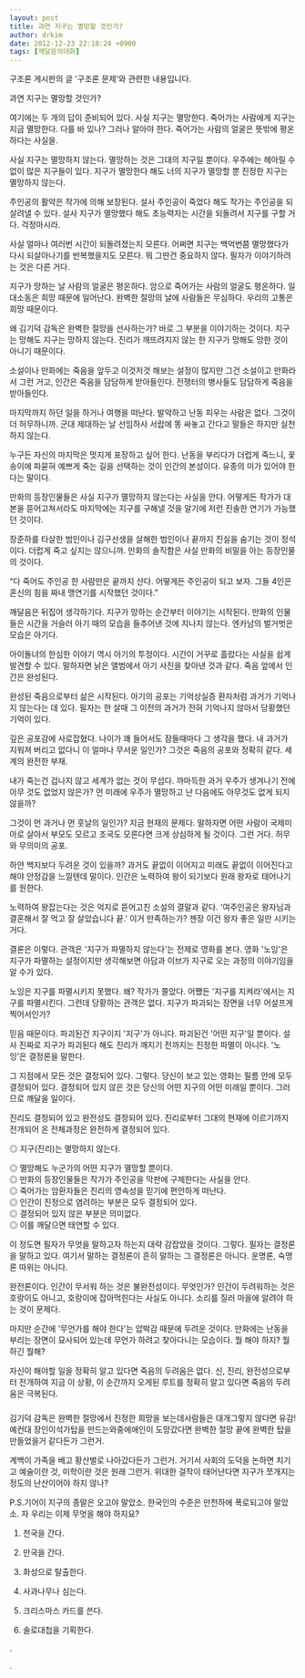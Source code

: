 ```yaml
---
layout: post
title: 과연 지구는 멸망할 것인가?
author: drkim
date: 2012-12-23 22:18:24 +0900
tags: [깨달음의대화]
---
```

 구조론 게시판의 글 '구조론 문제'와 관련한 내용입니다. 

 과연 지구는 멸망할 것인가? 

 여기에는 두 개의 답이 준비되어 있다. 사실 지구는 멸망한다. 죽어가는 사람에게 지구는 지금 멸망한다. 다를 바 있나? 그러나 알아야 한다. 죽어가는 사람의 얼굴은 뜻밖에 평온하다는 사실을. 

 사실 지구는 멸망하지 않는다. 멸망하는 것은 그대의 지구일 뿐이다. 우주에는 헤아릴 수 없이 많은 지구들이 있다. 지구가 멸망한다 해도 너의 지구가 멸망할 뿐 진정한 지구는 멸망하지 않는다. 

 주인공의 활약은 작가에 의해 보장된다. 설사 주인공이 죽었다 해도 작가는 주인공을 되살려낼 수 있다. 설사 지구가 멸망했다 해도 초능력자는 시간을 되돌려서 지구를 구할 거다. 걱정마시라. 

 사실 얼마나 여러번 시간이 되돌려졌는지 모른다. 어쩌면 지구는 백억번쯤 멸망했다가 다시 되살아나기를 반복했을지도 모른다. 뭐 그딴건 중요하지 않다. 필자가 이야기하려는 것은 다른 거다. 

 지구가 망하는 날 사람의 얼굴은 평온하다. 암으로 죽어가는 사람의 얼굴도 평온하다. 일대소동은 희망 때문에 일어난다. 완벽한 절망의 날에 사람들은 무심하다. 우리의 고통은 희망 때문이다. 

 왜 김기덕 감독은 완벽한 절망을 선사하는가? 바로 그 부분을 이야기하는 것이다. 지구는 망해도 지구는 망하지 않는다. 진리가 깨뜨려지지 않는 한 지구가 망해도 망한 것이 아니기 때문이다. 

 소설이나 만화에는 죽음을 앞두고 이것저것 해보는 설정이 많지만 그건 소설이고 만화라서 그런 거고, 인간은 죽음을 담담하게 받아들인다. 전쟁터의 병사들도 담담하게 죽음을 받아들인다. 

 마지막까지 하던 일을 하거나 여행을 떠난다. 발악하고 난동 피우는 사람은 없다. 그것이 더 허무하니까. 군대 제대하는 날 선임하사 서랍에 똥 싸놓고 간다고 말들은 하지만 실천하지 않는다. 

 누구든 자신의 마지막은 멋지게 포장하고 싶어 한다. 난동을 부리다가 더럽게 죽느니, 꽃송이에 파묻혀 예쁘게 죽는 길을 선택하는 것이 인간의 본성이다. 유종의 미가 있어야 한다는 말이다. 

 만화의 등장인물들은 사실 지구가 멸망하지 않는다는 사실을 안다. 어떻게든 작가가 대본을 뜯어고쳐서라도 마지막에는 지구를 구해낼 것을 알기에 저런 진솔한 연기가 가능했던 것이다. 

 장준하를 타살한 범인이나 김구선생을 살해한 범인이나 끝까지 진실을 숨기는 것이 정석이다. 더럽게 죽고 싶지는 않으니까. 만화의 솔직함은 사실 만화의 비밀을 아는 등장인물의 것이다. 

 “다 죽어도 주인공 한 사람만은 끝까지 산다. 어떻게든 주인공이 되고 보자. 그들 4인은 혼신의 힘을 짜내 맹연기를 시작했던 것이다.” 

 깨달음은 뒤집어 생각하기다. 지구가 망하는 순간부터 이야기는 시작된다. 만화의 인물들은 시간을 거슬러 아기 때의 모습을 들추어낸 것에 지나지 않는다. 엔카남의 벌거벗은 모습은 아기다. 

 아이돌녀의 한심한 이야기 역시 아기의 투정이다. 시간이 거꾸로 흘렀다는 사실을 쉽게 발견할 수 있다. 말하자면 낡은 앨범에서 아기 사진을 찾아낸 것과 같다. 죽음 앞에서 인간은 완성된다. 

 완성된 죽음으로부터 삶은 시작된다. 아기의 공포는 기억상실증 환자처럼 과거가 기억나지 않는다는 데 있다. 필자는 한 살때 그 이전의 과거가 전혀 기억나지 않아서 당황했던 기억이 있다. 

 깊은 공포감에 사로잡혔다. 나이가 꽤 들어서도 잠들때마다 그 생각을 했다. 내 과거가 지워져 버리고 없다니 이 얼마나 무서운 일인가? 그것은 죽음의 공포와 정확히 같다. 세계의 완전한 부재. 

 내가 죽는건 겁나지 않고 세계가 없는 것이 무섭다. 까마득한 과거 우주가 생겨나기 전에 아무 것도 없었지 않은가? 먼 미래에 우주가 멸망하고 난 다음에도 아무것도 없게 되지 않을까? 

 그것이 먼 과거나 먼 훗날의 일인가? 지금 현재의 문제다. 말하자면 어떤 사람이 국제미아로 살아서 부모도 모르고 조국도 모른다면 크게 상심하게 될 것이다. 그런 거다. 허무와 무의미의 공포. 

 하얀 백지보다 두려운 것이 있을까? 과거도 끝없이 이어지고 미래도 끝없이 이어진다고 해야 안정감을 느낄텐데 말이다. 인간은 노력하여 왕이 되기보다 원래 왕자로 태어나기를 원한다. 

 노력하여 왕잡는다는 것은 억지로 뜯어고친 소설의 결말과 같다. '여주인공은 왕자님과 결혼해서 잘 먹고 잘 살았습니다 끝.' 이거 만족하는가? 젠장 이건 왕자 좋은 일만 시키는 거다. 

 결론은 이렇다. 관객은 '지구가 파멸하지 않는다'는 전제로 영화를 본다. 영화 '노잉'은 지구가 파멸하는 설정이지만 생각해보면 아담과 이브가 지구로 오는 과정의 이야기임을 알 수가 있다. 

 노잉은 지구를 파멸시키지 못했다. 왜? 작가가 쫄았다. 어쨌든 '지구를 지켜라'에서는 지구를 파멸시킨다. 그런데 당황하는 관객은 없다. 지구가 파괴되는 장면을 너무 어설프게 찍어서인가? 

 믿음 때문이다. 파괴된건 지구이지 '지구'가 아니다. 파괴된건 '어떤 지구'일 뿐이다. 설사 진짜로 지구가 파괴된다 해도 진리가 깨지기 전까지는 진정한 파멸이 아니다. '노잉'은 결정론을 말한다. 

 그 지점에서 모든 것은 결정되어 있다. 그렇다. 당신이 보고 있는 영화는 필름 안에 모두 결정되어 있다. 결정되어 있지 않은 것은 당신의 어떤 지구의 어떤 미래일 뿐이다. 그러므로 깨달을 일이다. 

 진리도 결정되어 있고 완전성도 결정되어 있다. 진리로부터 그대의 현재에 이르기까지 전개되어 온 전체과정은 완전하게 결정되어 있다. 

 ◎ 지구(진리)는 멸망하지 않는다.

    
◎ 멸망해도 누군가의 어떤 지구가 멸망할 뿐이다.    
◎ 만화의 등장인물들은 작가가 주인공을 막판에 구제한다는 사실을 안다.    
◎ 죽어가는 암환자들은 진리의 영속성을 믿기에 편안하게 떠난다.     
◎ 인간이 진정으로 염려하는 부분은 모두 결정되어 있다.    
◎ 결정되어 있지 않은 부분은 의미없다.     
◎ 이를 깨달으면 태연할 수 있다. 

 이 정도면 필자가 무엇을 말하고자 하는지 대략 감잡았을 것이다. 그렇다. 필자는 결정론을 말하고 있다. 여기서 말하는 결정론이 흔히 말하는 그 결정론은 아니다. 운명론, 숙명론 따위는 아니다. 

 완전론이다. 인간이 무서워 하는 것은 불완전성이다. 무엇인가? 인간이 두려워하는 것은 호랑이도 아니고, 호랑이에 잡아먹힌다는 사실도 아니다. 소리를 질러 마을에 알려야 하는 것이 문제다. 

 마지만 순간에 '무언가를 해야 한다'는 압박감 때문에 두려운 것이다. 만화에는 난동을 부리는 장면이 묘사되어 있는데 무언가 하려고 찾아다니는 모습이다. 뭘 해야 하지? 뭘하긴 뭘해? 

 자신이 해야할 일을 정확히 알고 있다면 죽음의 두려움은 없다. 신, 진리, 완전성으로부터 전개하여 지금 이 상황, 이 순간까지 오게된 루트를 정확히 알고 있다면 죽음의 두려움은 극복된다. 



###



김기덕 감독은 완벽한 절망에서 진정한 희망을 보는데사람들은 대개그렇지 않다면 유감! 예컨대 장인이석가탑을 만드는와중에애인이 도망갔다면 완벽한 절망 끝에 완벽한 탑을 만들었을거 같다든가 그런거.



계백이 가족을 베고 황산벌로 나아갔다든가 그런거. 거기서 사회의 도덕을 논하면 치기고 예술이란 것, 미학이란 것은 원래 그런거. 위대한 걸작이 태어난다면 지구가 쪼개지는 정도의 난산이어야 하지 않나?





P.S.기어이 지구의 종말은 오고야 말았소. 한국인의 수준은 만천하에 폭로되고야 말았소. 자 우리는 이제 무엇을 해야 하지요? 



1) 천국을 간다.

2) 만국을 간다.

3) 화성으로 탈출한다.

4) 사과나무나 심는다.

5) 크리스마스 카드를 쓴다.

6) 솔로대첩을 기획한다.

.

.